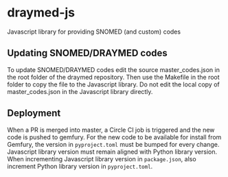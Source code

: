# draymed-js
Javascript library for providing SNOMED (and custom) codes

## Updating SNOMED/DRAYMED codes

To update SNOMED/DRAYMED codes edit the source master_codes.json in the root folder of the draymed repository. 
Then use the Makefile in the root folder to copy the file to the Javascript library.
Do not edit the local copy of master_codes.json in the Javascript library directly.

## Deployment

When a PR is merged into master, a Circle CI job is triggered and the new code is pushed to gemfury.
For the new code to be available for install from Gemfury, the version in `pyproject.toml` must be bumped for every change.
Javascript library version must remain aligned with Python library version.
When incrementing Javascript library version in `package.json`, also increment Python library version in `pyproject.toml`.
